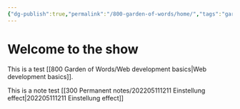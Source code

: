 ```yaml
---
{"dg-publish":true,"permalink":"/800-garden-of-words/home/","tags":"gardenEntry","dgHomeLink":true,"dgPassFrontmatter":false}
---
```



# Welcome to the show

This is a test [[800 Garden of Words/Web development basics|Web development basics]].

This is a note test [[300 Permanent notes/202205111211 Einstellung effect|202205111211 Einstellung effect]]  